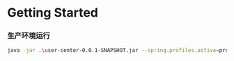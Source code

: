 # Getting Started

### 生产环境运行

```bash
java -jar .\user-center-0.0.1-SNAPSHOT.jar --spring.profiles.active=prod
```
